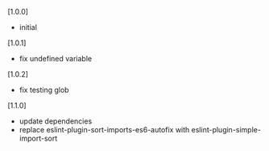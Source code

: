 [1.0.0]

-   initial

[1.0.1]

-   fix undefined variable

[1.0.2]

-   fix testing glob

[1.1.0]

-   update dependencies
-   replace eslint-plugin-sort-imports-es6-autofix with eslint-plugin-simple-import-sort
